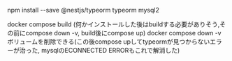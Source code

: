 npm install --save @nestjs/typeorm typeorm mysql2

docker compose build    (何かインストールした後はbuildする必要がありそう,その前にcompose down -v, build後にcompose up)
docker compose down -v    ボリュームを削除できる(この後compose upしてtypeormが見つからないエラーが治った, mysqlのECONNECTED ERRORもこれで解消した)
